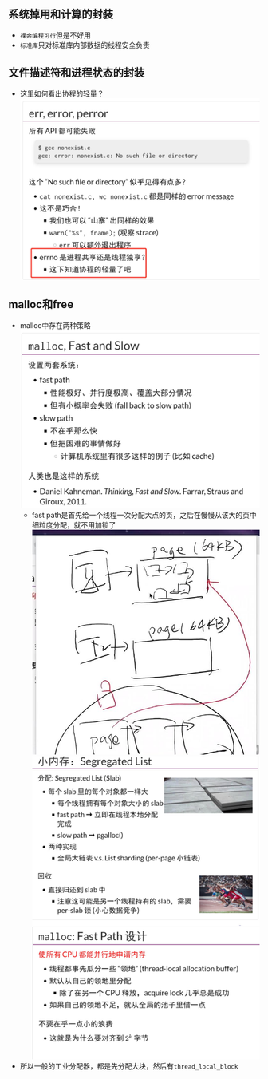 ## 系统掉用和计算的封装
- `裸奔编程可行`但是不好用
- `标准库`只对标准库内部数据的线程安全负责
## 文件描述符和进程状态的封装
- 这里如何看出协程的轻量？![](./coroutinue.jpg)
## malloc和free
- malloc中存在两种策略![](./fast_slow.jpg)
    - fast path是首先给一个线程一次分配大点的页，之后在慢慢从该大的页中细粒度分配，就不用加锁了![](./fast_path.jpg)![](./slab.jpg)![](./malloc_fast.jpg)
- 所以一般的工业分配器，都是先分配大块，然后有`thread_local_block`